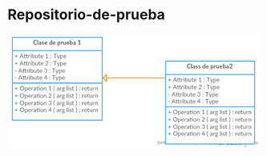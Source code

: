 # Repositorio-de-prueba

![Diagrama UML](https://github.com/acominf/Repositorio-de-prueba/blob/master/imagenes/diagramaUML.png)
